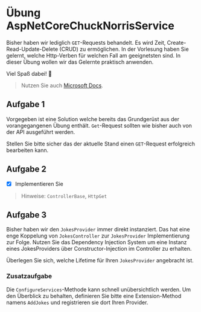 # Übung AspNetCoreChuckNorrisService

Bisher haben wir lediglich `GET`-Requests behandelt. Es wird Zeit, Create-Read-Update-Delete (CRUD) zu ermöglichen. In der Vorlesung haben Sie gelernt, welche Http-Verben für welchen Fall am geeignetsten sind. In dieser Übung wollen wir das Gelernte praktisch anwenden.

Viel Spaß dabei! :tada:

> Nutzen Sie auch [Microsoft Docs](https://docs.microsoft.com).

## Aufgabe 1

Vorgegeben ist eine Solution welche bereits das Grundgerüst aus der vorangegangenen Übung enthält. `Get`-Request sollten wie bisher auch von der API ausgeführt werden.

Stellen Sie bitte sicher das der aktuelle Stand einen `GET`-Request erfolgreich bearbeiten kann.

## Aufgabe 2

- [x] Implementieren Sie

> Hinweise: `ControllerBase`, `HttpGet`

## Aufgabe 3

Bisher haben wir den `JokesProvider` immer direkt instanziert. Das hat eine enge Koppelung von `JokesController` zur `JokesProvider` Implementierung zur Folge. Nutzen Sie das Dependency Injection System um eine Instanz eines JokesProviders über Constructor-Injection im Controller zu erhalten.

Überlegen Sie sich, welche Lifetime für Ihren `JokesProvider` angebracht ist.

### Zusatzaufgabe

Die `ConfigureServices`-Methode kann schnell unübersichtlich werden. Um den Überblick zu behalten, definieren Sie bitte eine Extension-Method namens `AddJokes` und registrieren sie dort Ihren Provider.
